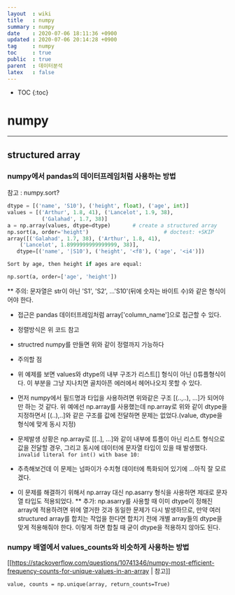 ```yaml
---
layout  : wiki
title   : numpy
summary : numpy
date    : 2020-07-06 18:11:36 +0900
updated : 2020-07-06 20:14:28 +0900
tag     : numpy
toc     : true
public  : true
parent  : 데이터분석
latex   : false
---
```

* TOC
{:toc}

# numpy
---

## structured array
### numpy에서 pandas의 데이터프레임처럼 사용하는 방법
참고 : numpy.sort?

```python
dtype = [('name', 'S10'), ('height', float), ('age', int)]
values = [('Arthur', 1.8, 41), ('Lancelot', 1.9, 38),
           ('Galahad', 1.7, 38)]
a = np.array(values, dtype=dtype)       # create a structured array
np.sort(a, order='height')                        # doctest: +SKIP
array([('Galahad', 1.7, 38), ('Arthur', 1.8, 41),
    ('Lancelot', 1.8999999999999999, 38)],
   dtype=[('name', '|S10'), ('height', '<f8'), ('age', '<i4')])

Sort by age, then height if ages are equal:

np.sort(a, order=['age', 'height']) 
```
** 주의: 문자열은 str이 아닌 'S1', 'S2', ...'S10'(뒤에 숫자는 바이트 수)와 같은 형식이어야 한다. 
- 접근은 pandas 데이터프레임처럼 array['column_name']으로 접근할 수 있다.
- 정렬방식은 위 코드 참고


- structred numpy를 만들면 위와 같이 정렬까지 가능하다
- 주의할 점
- 위 예제를 보면 values와 dtype의 내부 구조가 리스트[] 형식이 아닌 ()튜플형식이다. 이 부분을 그냥 지나치면 골치아픈 에러에서 헤어나오지 못할 수 있다.
- 먼저 numpy에서 필드명과 타입을 사용하려면 위와같은 구조 [(..,..), ...]가 되어야만 하는 것 같다. 위 예에선 np.array를 사용했는데 np.array로 위와 같이 dtype을 지정하면서 [(..),..]와 같은 구조를 값에 전달하면 문제는 없었다.(value, dtype을 형식에 맞게 동시 지정)
- 문제발생 상황은 np.array로 [[..], ...]와 같이 내부에 튜플이 아닌 리스트 형식으로 값을 전달할 경우, 그리고 동시에 데이터에 문자열 타입이 있을 때 발생했다.
` invalid literal for int() with base 10:`
-  추측해보건데 이 문제는 넘파이가 수치형 데이터에 특화되어 있기에 ...아직 잘 모르겠다.
- 이 문제를 해결하기 위해서 np.array 대신 np.asarry 형식을 사용하면 제대로 문자열 타입도 적용되었다.
** 추가: np.asarry를 사용할 때 이미 dtype이 정해진 array에 적용하려면 위에 열거한 것과 동일한 문제가 다시 발생하므로, 만약 여러 structured array를 합치는 작업을 한다면 합치기 전에 개별 array들의 dtype을 맞게 적용해줘야 한다. 이렇게 하면 합칠 때 굳이 dtype을 적용하지 않아도 된다.


### numpy 배열에서 values_counts와 비슷하게 사용하는 방법
[[https://stackoverflow.com/questions/10741346/numpy-most-efficient-frequency-counts-for-unique-values-in-an-array | 참고]]
```
value, counts = np.unique(array, return_counts=True)
```
